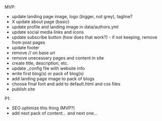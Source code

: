 MVP: 
- update landing page image, logo (bigger, not grey), tagline?
- X update about page (basic)
- update profile and landing image in data/authors.yml
- update social media links and icons
- update subscribe button (how does that work?) - if not keeping, remove from post pages
- update footer
- remove // on base url
- remove unecessary pages and content in site
- create title, description, etc. 
- update _config file with website info
- write first blog(s) or pack of blog(s)
- add landing page image to pack of blogs
- choose final font and add to default.html and css files
- publish site

P1: 
- SEO optimize this thing (MVP?)
- add next pack of content... and next one... 